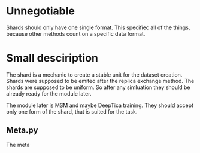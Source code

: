 # Unnegotiable
Shards should only have one single format. This specifiec all of the things, because other methods count on a specific data format.


# Small desciription
The shard is a mechanic to create a stable unit for the dataset creation.
Shards were supposed to be emited after the replica exchange method.
The shards are supposed to be uniform. So after any simluation they should be already ready for the 
module later.


The module later is MSM and maybe DeepTica training. They should accept only one form of the shard, that is suited for the task.




 ## Meta.py

 The meta